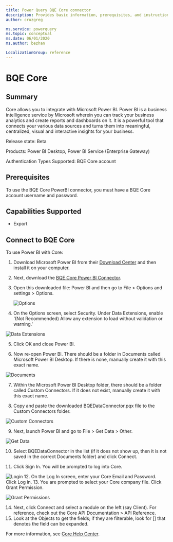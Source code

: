 ```yaml
---
title: Power Query BQE Core connector
description: Provides basic information, prerequisites, and instructions on how to connect to your database, along with known issues that may affect the connection.
author: cruzgreg

ms.service: powerquery
ms.topic: conceptual
ms.date: 06/01/2020
ms.author: bezhan

LocalizationGroup: reference
---
```


# BQE Core

## Summary

Core allows you to integrate with Microsoft Power BI. Power BI is a business intelligence service by Microsoft wherein you can track your business analytics and create reports and dashboards on it. It is a powerful tool that connects your various data sources and turns them into meaningful, centralized, visual and interactive insights for your business.

Release state: Beta

Products: Power BI Desktop, Power BI Service (Enterprise Gateway)

Authentication Types Supported: BQE Core account


## Prerequisites

To use the BQE Core PowerBI connector, you must have a BQE Core account username and password.


## Capabilities Supported

* Export

## Connect to BQE Core

To use Power BI with Core:

1. Download Microsoft Power BI from their [Download Center](https://www.microsoft.com/en-us/download/details.aspx?id=58494%20) and then install it on your computer.
     
2. Next, download the [BQE Core Power BI Connector](https://bqesoftwareinc.blob.core.windows.net/powerbi/BQEDataConnector.pqx). 

3. Open this downloaded file: Power BI and then go to File > Options and settings > Options.

   ![Options](media/core-bi-3.png)

4. On the Options screen, select Security. Under Data Extensions, enable '(Not Recommended) Allow any extension to load without validation or warning.'

![Data Extensions](media/core-bi-4.png)

5. Click OK and close Power BI.  

6. Now re-open Power BI. There should be a folder in Documents called Microsoft Power BI Desktop. If there is none, manually create it with this exact name.

![Documents](media/core-bi-6.png)

7. Within the Microsoft Power BI Desktop folder, there should be a folder called Custom Connectors. If it does not exist, manually create it with this exact name.

8. Copy and paste the downloaded BQEDataConnector.pqx file to the Custom Connectors folder.

![Custom Connectors](media/core-bi-8.png)

9. Next, launch Power BI and go to File > Get Data > Other.

![Get Data](media/core-bi-9.png)

10. Select BQEDataConnector in the list (if it does not show up, then it is not saved in the correct Documents folder) and click Connect.

11. Click Sign In. You will be prompted to log into Core.

![Login](media/core-bi-11.png) 
12. On the Log In screen, enter your Core Email and Password. Click Log in.
13. You are prompted to select your Core company file. Click Grant Permission.

![Grant Permissions](media/core-bi-13.png) 

14. Next, click Connect and select a module on the left (say Client). For reference, check out the Core API Documentation > API Reference.
15. Look at the Objects to get the fields; if they are filterable, look for [] that denotes the field can be expanded.

For more information, see [Core Help Center](https://corehelpcenter.bqe.com/hc/en-us/articles/360061565354-Core-Microsoft-Power-BI-integration).
